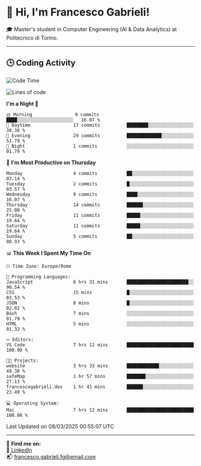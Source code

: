 # 👋 Hi, I'm Francesco Gabrieli!

🎓 Master's student in Computer Engineering (AI & Data Analytics) at Politecnico di Torino.  

---

## 🕒 Coding Activity

<!--START_SECTION:waka-->
![Code Time](http://img.shields.io/badge/Code%20Time-32%20hrs%2023%20mins-blue)

![Lines of code](https://img.shields.io/badge/From%20Hello%20World%20I%27ve%20Written-41.7%20thousand%20lines%20of%20code-blue)

**I'm a Night 🦉** 

```text
🌞 Morning                9 commits           ████░░░░░░░░░░░░░░░░░░░░░   16.07 % 
🌆 Daytime                17 commits          ████████░░░░░░░░░░░░░░░░░   30.36 % 
🌃 Evening                29 commits          █████████████░░░░░░░░░░░░   51.79 % 
🌙 Night                  1 commits           ░░░░░░░░░░░░░░░░░░░░░░░░░   01.79 % 
```
📅 **I'm Most Productive on Thursday** 

```text
Monday                   4 commits           ██░░░░░░░░░░░░░░░░░░░░░░░   07.14 % 
Tuesday                  2 commits           █░░░░░░░░░░░░░░░░░░░░░░░░   03.57 % 
Wednesday                9 commits           ████░░░░░░░░░░░░░░░░░░░░░   16.07 % 
Thursday                 14 commits          ██████░░░░░░░░░░░░░░░░░░░   25.00 % 
Friday                   11 commits          █████░░░░░░░░░░░░░░░░░░░░   19.64 % 
Saturday                 11 commits          █████░░░░░░░░░░░░░░░░░░░░   19.64 % 
Sunday                   5 commits           ██░░░░░░░░░░░░░░░░░░░░░░░   08.93 % 
```


📊 **This Week I Spent My Time On** 

```text
🕑︎ Time Zone: Europe/Rome

💬 Programming Languages: 
JavaScript               6 hrs 31 mins       ███████████████████████░░   90.54 % 
CSS                      15 mins             █░░░░░░░░░░░░░░░░░░░░░░░░   03.53 % 
JSON                     8 mins              █░░░░░░░░░░░░░░░░░░░░░░░░   02.02 % 
Bash                     7 mins              ░░░░░░░░░░░░░░░░░░░░░░░░░   01.79 % 
HTML                     5 mins              ░░░░░░░░░░░░░░░░░░░░░░░░░   01.32 % 

🔥 Editors: 
VS Code                  7 hrs 12 mins       █████████████████████████   100.00 % 

🐱‍💻 Projects: 
website                  3 hrs 33 mins       ████████████░░░░░░░░░░░░░   49.38 % 
safeMap                  1 hr 57 mins        ███████░░░░░░░░░░░░░░░░░░   27.13 % 
francescogabrieli.dev    1 hr 41 mins        ██████░░░░░░░░░░░░░░░░░░░   23.49 % 

💻 Operating System: 
Mac                      7 hrs 12 mins       █████████████████████████   100.00 % 
```


 Last Updated on 08/03/2025 00:55:07 UTC
<!--END_SECTION:waka-->


---



🔗 **Find me on:**  
💼 [LinkedIn](https://www.linkedin.com/in/francesco-gabrieli)  
📬 francesco.gabrieli.fg@email.com  



